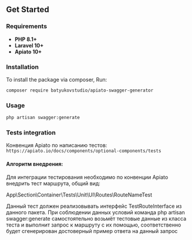 ## Get Started

### Requirements

- **PHP 8.1+**
- **Laravel 10+**
- **Apiato 10+**

### Installation

To install the package via composer, Run:

```bash
composer require batyukovstudio/apiato-swagger-generator
```

### Usage

```bash
php artisan swagger:generate
```

### Tests integration

Конвенция Apiato по написанию тестов:
```https://apiato.io/docs/components/optional-components/tests```

#### Алгоритм внедрения:

Для интеграции тестирования необходимо по конвенции Apiato внедрить тест маршрута, общий вид:

App\Section\Container\Tests\Unit\UI\Routes\RouteNameTest

Данный тест должен реализовывать интерфейс TestRouteInterface из данного пакета. При соблюдении
данных условий команда php artisan swagger:generate самостоятельно возьмёт тестовые данные из
класса теста и выполнит запрос к маршруту с их помощью, соответственно будет сгенерирован
достоверный пример ответа на данный запрос

